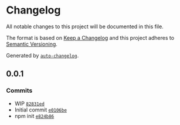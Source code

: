 # Changelog

All notable changes to this project will be documented in this file.

The format is based on [Keep a Changelog](https://keepachangelog.com/en/1.0.0/)
and this project adheres to [Semantic Versioning](https://semver.org/spec/v2.0.0.html).

Generated by [`auto-changelog`](https://github.com/CookPete/auto-changelog).

## 0.0.1

### Commits

- WIP [`82831ed`](https://github.com/nichoth/modal/commit/82831ed65b9bd36aa69b5c5b0c693338fcaa671c)
- Initial commit [`e0106be`](https://github.com/nichoth/modal/commit/e0106be7fdb1f1dd7009a12a084ab1da41a7bb7e)
- npm init [`e824b86`](https://github.com/nichoth/modal/commit/e824b86f7df2b119c83ed7193f4125fe6ef9aa71)
